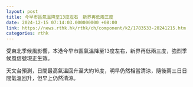 ```yaml
---
layout: post
title: 今早市區氣溫降至13度左右　新界再低兩三度
date: 2024-12-15 07:14:03.000000000 +08:00
link: https://news.rthk.hk/rthk/ch/component/k2/1783533-20241215.htm
categories: rthk
---
```


受東北季候風影響，本港今早市區氣溫降至13度左右，新界再低兩三度，強烈季候風信號現正生效。 

天文台預測，日間最高氣溫回升至大約16度，明早仍然相當清涼，隨後兩三日日間氣溫回升，但早上仍然清涼。
